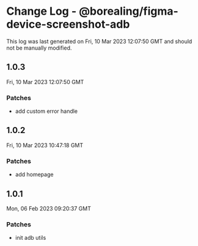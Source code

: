# Change Log - @borealing/figma-device-screenshot-adb

This log was last generated on Fri, 10 Mar 2023 12:07:50 GMT and should not be manually modified.

## 1.0.3
Fri, 10 Mar 2023 12:07:50 GMT

### Patches

- add custom error handle

## 1.0.2
Fri, 10 Mar 2023 10:47:18 GMT

### Patches

- add homepage

## 1.0.1
Mon, 06 Feb 2023 09:20:37 GMT

### Patches

- init adb utils


